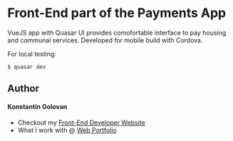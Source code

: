 # Front-End part of the Payments App
  VueJS app with Quasar UI provides comofortable interface to pay housing and communal services. Developed for mobile build with Cordova.

For local testing:
``` 
$ quasar dev
```

## Author
#### Konstantin Golovan
+ Checkout my <a href="https://konstantingolovan.netlify.com/" title="Front-End Developer" target="_blank">Front-End Developer Website</a>
+ What I work with @ <a title="Front-End Developer" target="_blank" href="https://konstantingolovan.netlify.com/#projects">Web Portfolio</a>
